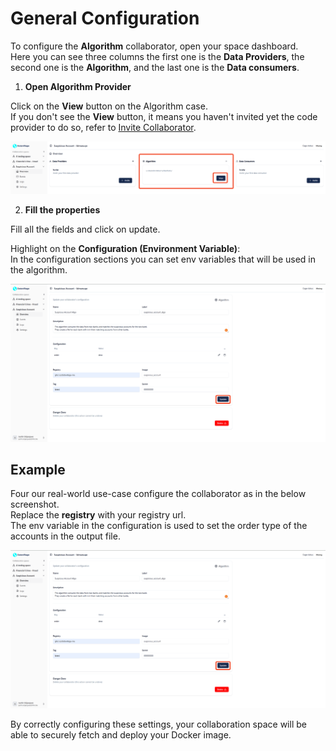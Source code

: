 # General Configuration

To configure the **Algorithm** collaborator, open your space dashboard.  
Here you can see three columns the first one is the **Data Providers**, the second one is the **Algorithm**, and the last one is the **Data consumers**.  

1. **Open Algorithm Provider**  

Click on the **View** button on the Algorithm case.  
If you don't see the **View** button, it means you haven't invited yet the code provider to do so, refer to [Invite Collaborator](/docs/user-manual/collaboration-space-owner/invite-collaborator/create-invite.md).  

![screenshot of space dashboard](img/space_dashboard_before_config.png)

  
2. **Fill the properties** 

Fill all the fields and click on update.
<!-- **Name**  
The name of the collaborator that will the be displayed in the space dashboard.    

**Label**  
The technical label of the collaborator that will be used in datavillage, for example for the pod name.  
Can only contains alphabetic character and underscore.  

**Description**  
The description is used to understand what the algorithm does.   -->

Highlight on the **Configuration (Environment Variable)**:  
In the configuration sections you can set env variables that will be used in the algorithm.  

<!-- **Registry**  
The docker image registry url your when you are storing your algorithm image.  

**Image**  
The name of your algorithm image in your registry.  

**Tag**  
The tag of the image you want to deploy in the collaboration space.  

**Secret**  
The token to access your registry if your image isn't public.   -->

![screenshot of the algorithm collaborator](img/view_algorithm_collaborator.png)

## Example

Four our real-world use-case configure the collaborator as in the below screenshot.  
Replace the **registry** with your registry url.  
The env variable in the configuration is used to set the order type of the accounts in the output file. 

![screenshot of the algorithm collaborator](img/view_algorithm_collaborator.png)

By correctly configuring these settings, your collaboration space will be able to securely fetch and deploy your Docker image.
